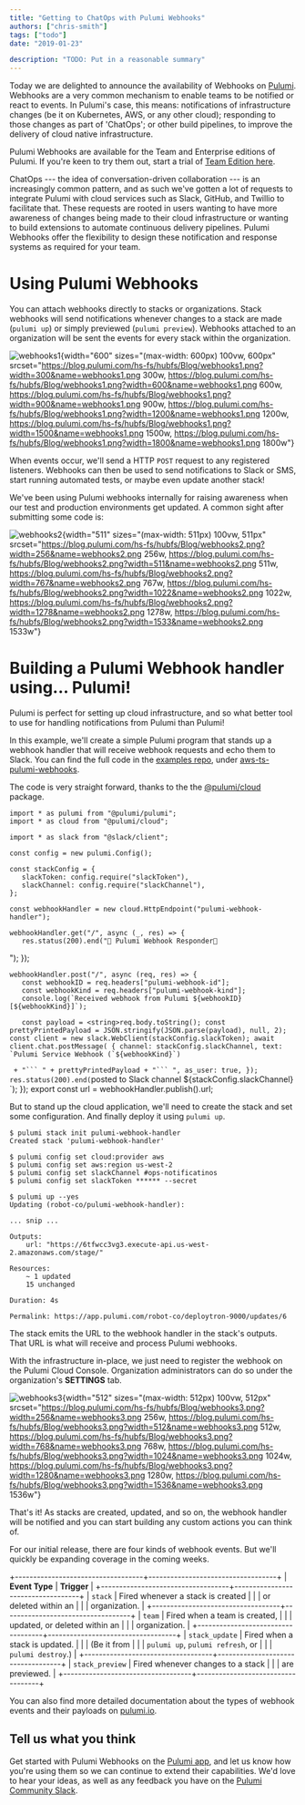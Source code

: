 ```yaml
---
title: "Getting to ChatOps with Pulumi Webhooks"
authors: ["chris-smith"]
tags: ["todo"]
date: "2019-01-23"

description: "TODO: Put in a reasonable summary"
---
```



Today we are delighted to announce the availability of Webhooks on
[Pulumi](https://app.pulumi.com). Webhooks are a very common mechanism
to enable teams to be notified or react to events. In Pulumi's case,
this means: notifications of infrastructure changes (be it on
Kubernetes, AWS, or any other cloud); responding to those changes as
part of 'ChatOps'; or other build pipelines, to improve the delivery of
cloud native infrastructure.

Pulumi Webhooks are available for the Team and Enterprise editions of
Pulumi. If you're keen to try them out, start a trial of [Team Edition
here](https://app.pulumi.com/site/organizations/add).

ChatOps --- the idea of conversation-driven collaboration --- is an
increasingly common pattern, and as such we've gotten a lot of requests
to integrate Pulumi with cloud services such as Slack, GitHub, and
Twillio to facilitate that. These requests are rooted in users wanting
to have more awareness of changes being made to their cloud
infrastructure or wanting to build extensions to automate continuous
delivery pipelines. Pulumi Webhooks offer the flexibility to design
these notification and response systems as required for your team.

Using Pulumi Webhooks
=================================================

You can attach webhooks directly to stacks or organizations. Stack
webhooks will send notifications whenever changes to a stack are made
(`pulumi up`) or simply previewed (`pulumi preview`). Webhooks attached
to an organization will be sent the events for every stack within the
organization.

![webhooks1](https://blog.pulumi.com/hs-fs/hubfs/Blog/webhooks1.png?width=600&name=webhooks1.png){width="600"
sizes="(max-width: 600px) 100vw, 600px"
srcset="https://blog.pulumi.com/hs-fs/hubfs/Blog/webhooks1.png?width=300&name=webhooks1.png 300w, https://blog.pulumi.com/hs-fs/hubfs/Blog/webhooks1.png?width=600&name=webhooks1.png 600w, https://blog.pulumi.com/hs-fs/hubfs/Blog/webhooks1.png?width=900&name=webhooks1.png 900w, https://blog.pulumi.com/hs-fs/hubfs/Blog/webhooks1.png?width=1200&name=webhooks1.png 1200w, https://blog.pulumi.com/hs-fs/hubfs/Blog/webhooks1.png?width=1500&name=webhooks1.png 1500w, https://blog.pulumi.com/hs-fs/hubfs/Blog/webhooks1.png?width=1800&name=webhooks1.png 1800w"}

When events occur, we'll send a HTTP `POST` request to any registered
listeners. Webhooks can then be used to send notifications to Slack or
SMS, start running automated tests, or maybe even update another stack!

We've been using Pulumi webhooks internally for raising awareness when
our test and production environments get updated. A common sight after
submitting some code is:

![webhooks2](https://blog.pulumi.com/hs-fs/hubfs/Blog/webhooks2.png?width=511&name=webhooks2.png){width="511"
sizes="(max-width: 511px) 100vw, 511px"
srcset="https://blog.pulumi.com/hs-fs/hubfs/Blog/webhooks2.png?width=256&name=webhooks2.png 256w, https://blog.pulumi.com/hs-fs/hubfs/Blog/webhooks2.png?width=511&name=webhooks2.png 511w, https://blog.pulumi.com/hs-fs/hubfs/Blog/webhooks2.png?width=767&name=webhooks2.png 767w, https://blog.pulumi.com/hs-fs/hubfs/Blog/webhooks2.png?width=1022&name=webhooks2.png 1022w, https://blog.pulumi.com/hs-fs/hubfs/Blog/webhooks2.png?width=1278&name=webhooks2.png 1278w, https://blog.pulumi.com/hs-fs/hubfs/Blog/webhooks2.png?width=1533&name=webhooks2.png 1533w"}

Building a Pulumi Webhook handler using... Pulumi!
========================================================================================================

Pulumi is perfect for setting up cloud infrastructure, and so what
better tool to use for handling notifications from Pulumi than Pulumi!

In this example, we'll create a simple Pulumi program that stands up a
webhook handler that will receive webhook requests and echo them to
Slack. You can find the full code in the [examples
repo](https://github.com/pulumi/examples/), under
[aws-ts-pulumi-webhooks](https://github.com/pulumi/examples/tree/master/aws-ts-pulumi-webhooks).

The code is very straight forward, thanks to the the
[@pulumi/cloud](https://github.com/pulumi/pulumi-cloud) package.

    import * as pulumi from "@pulumi/pulumi";
    import * as cloud from "@pulumi/cloud";

    import * as slack from "@slack/client";

    const config = new pulumi.Config();

    const stackConfig = {
       slackToken: config.require("slackToken"),
       slackChannel: config.require("slackChannel"),
    };

    const webhookHandler = new cloud.HttpEndpoint("pulumi-webhook-handler");

    webhookHandler.get("/", async (_, res) => {
       res.status(200).end("🍹 Pulumi Webhook Responder🍹
");
    });

    webhookHandler.post("/", async (req, res) => {
       const webhookID = req.headers["pulumi-webhook-id"];
       const webhookKind = req.headers["pulumi-webhook-kind"];
       console.log(`Received webhook from Pulumi ${webhookID} [${webhookKind}]`);

       const payload = <string>req.body.toString(); const prettyPrintedPayload = JSON.stringify(JSON.parse(payload), null, 2); const client = new slack.WebClient(stackConfig.slackToken); await client.chat.postMessage( { channel: stackConfig.slackChannel, text: `Pulumi Service Webhook (`${webhookKind}`)
` + "```
" + prettyPrintedPayload + "```
", as_user: true, }); res.status(200).end(`posted to Slack channel ${stackConfig.slackChannel}
`); }); export const url = webhookHandler.publish().url; 

But to stand up the cloud application, we'll need to create the stack
and set some configuration. And finally deploy it using `pulumi up`.

    $ pulumi stack init pulumi-webhook-handler
    Created stack 'pulumi-webhook-handler'

    $ pulumi config set cloud:provider aws
    $ pulumi config set aws:region us-west-2
    $ pulumi config set slackChannel #ops-notificatinos
    $ pulumi config set slackToken ****** --secret

    $ pulumi up --yes
    Updating (robot-co/pulumi-webhook-handler):

    ... snip ...

    Outputs:
        url: "https://6tfwcc3vg3.execute-api.us-west-2.amazonaws.com/stage/"

    Resources:
        ~ 1 updated
        15 unchanged

    Duration: 4s

    Permalink: https://app.pulumi.com/robot-co/deploytron-9000/updates/6

The stack emits the URL to the webhook handler in the stack's outputs.
That URL is what will receive and process Pulumi webhooks.

With the infrastructure in-place, we just need to register the webhook
on the Pulumi Cloud Console. Organization administrators can do so under
the organization's **SETTINGS** tab.

![webhooks3](https://blog.pulumi.com/hs-fs/hubfs/Blog/webhooks3.png?width=512&name=webhooks3.png){width="512"
sizes="(max-width: 512px) 100vw, 512px"
srcset="https://blog.pulumi.com/hs-fs/hubfs/Blog/webhooks3.png?width=256&name=webhooks3.png 256w, https://blog.pulumi.com/hs-fs/hubfs/Blog/webhooks3.png?width=512&name=webhooks3.png 512w, https://blog.pulumi.com/hs-fs/hubfs/Blog/webhooks3.png?width=768&name=webhooks3.png 768w, https://blog.pulumi.com/hs-fs/hubfs/Blog/webhooks3.png?width=1024&name=webhooks3.png 1024w, https://blog.pulumi.com/hs-fs/hubfs/Blog/webhooks3.png?width=1280&name=webhooks3.png 1280w, https://blog.pulumi.com/hs-fs/hubfs/Blog/webhooks3.png?width=1536&name=webhooks3.png 1536w"}

That's it! As stacks are created, updated, and so on, the webhook
handler will be notified and you can start building any custom actions
you can think of.

For our initial release, there are four kinds of webhook events. But
we'll quickly be expanding coverage in the coming weeks.

+-----------------------------------+-----------------------------------+
| **Event Type**                    | **Trigger**                       |
+-----------------------------------+-----------------------------------+
| `stack`                           | Fired whenever a stack is created |
|                                   | or deleted within an              |
|                                   | organization.                     |
+-----------------------------------+-----------------------------------+
| `team`                            | Fired when a team is created,     |
|                                   | updated, or deleted within an     |
|                                   | organization.                     |
+-----------------------------------+-----------------------------------+
| `stack_update`                    | Fired when a stack is updated.    |
|                                   | (Be it from                       |
|                                   | `pulumi up`, `pulumi refresh`, or |
|                                   | `pulumi destroy`.)                |
+-----------------------------------+-----------------------------------+
| `stack_preview`                   | Fired whenever changes to a stack |
|                                   | are previewed.                    |
+-----------------------------------+-----------------------------------+

You can also find more detailed documentation about the types of webhook
events and their payloads on [pulumi.io](http://pulumi.io).

Tell us what you think
-----------------------------------------------------

Get started with Pulumi Webhooks on the [Pulumi
app](https://app.pulumi.com), and let us know how you're using them so
we can continue to extend their capabilities. We'd love to hear your
ideas, as well as any feedback you have on the [Pulumi Community
Slack](https://slack.pulumi.io).

